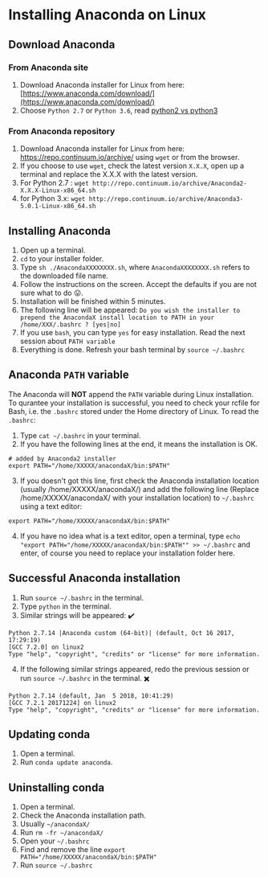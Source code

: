 # Installing Anaconda on Linux

## Download Anaconda

### From Anaconda site
1. Download Anaconda installer for Linux from here: [https://www.anaconda.com/download/](https://www.anaconda.com/download/)
2. Choose ``Python 2.7`` or ``Python 3.6``, read
[python2 vs python3](./python2-vs-python3.md)

### From Anaconda repository
1. Download Anaconda installer for Linux from here: https://repo.continuum.io/archive/ using ``wget``
or from the browser.
2. If you choose to use ``wget``, check the latest version ``X.X.X``, open up a terminal and replace the X.X.X with the latest version.
3. For Python 2.7 :
``wget http://repo.continuum.io/archive/Anaconda2-X.X.X-Linux-x86_64.sh``
4. for Python 3.x:
``wget http://repo.continuum.io/archive/Anaconda3-5.0.1-Linux-x86_64.sh``

## Installing Anaconda
1. Open up a terminal.
2. ``cd`` to your installer folder.
3. Type ``sh ./AnacondaXXXXXXXX.sh``, where ``AnacondaXXXXXXXX.sh`` refers to the downloaded file name.
4. Follow the instructions on the screen. Accept the
defaults if you are not sure what to do :stuck_out_tongue:.
5. Installation will be finished within 5 minutes.
6. The following line will be appeared:
``Do you wish the installer to prepend the AnacondaX install location to PATH in your /home/XXX/.bashrc ? [yes|no]``
7. If you use ``bash``, you can type ``yes`` for easy installation. Read the next session about ``PATH variable``
8. Everything is done. Refresh your bash terminal by ``source ~/.bashrc`` 

## Anaconda ``PATH`` variable
The Anaconda will **NOT** append the ``PATH`` variable during Linux installation. To qurantee your installation is successful, you need to check your rcfile for Bash, i.e. the ``.bashrc`` stored under the Home directory of Linux. To read the ``.bashrc``:
1. Type ``cat ~/.bashrc`` in your terminal.
2. If you have the following lines at the end, it means the installation is OK.
```
# added by Anaconda2 installer
export PATH="/home/XXXXX/anacondaX/bin:$PATH"
```
3. If you doesn't got this line, first check the Anaconda installation location (usually /home/XXXXX/anacondaX/) and add the following line (Replace /home/XXXXX/anacondaX/ with your installation location) to ``~/.bashrc`` using a text editor:
```
export PATH="/home/XXXXX/anacondaX/bin:$PATH"
```
4. If you have no idea what is a text editor, open a terminal,
type ``echo "export PATH="/home/XXXXX/anacondaX/bin:$PATH"" >> ~/.bashrc`` and enter, of course you need to replace your installation folder here.

## Successful Anaconda installation
1. Run ``source ~/.bashrc`` in the terminal.
2. Type ``python`` in the terminal.
3. Similar strings will be appeared: :heavy_check_mark:
```
Python 2.7.14 |Anaconda custom (64-bit)| (default, Oct 16 2017, 17:29:19) 
[GCC 7.2.0] on linux2
Type "help", "copyright", "credits" or "license" for more information. 
```
4. If the following similar strings appeared, redo the previous session or run ``source ~/.bashrc`` in the terminal. :heavy_multiplication_x:
```
Python 2.7.14 (default, Jan  5 2018, 10:41:29) 
[GCC 7.2.1 20171224] on linux2
Type "help", "copyright", "credits" or "license" for more information.
```

## Updating conda

1. Open a terminal.
2. Run ``conda update anaconda``.

## Uninstalling conda

1. Open a terminal.
2. Check the Anaconda installation path.
3. Usually ``~/anacondaX/``
4. Run ``rm -fr ~/anacondaX/``
5. Open your ``~/.bashrc``
6. Find and remove the line ``export PATH="/home/XXXXX/anacondaX/bin:$PATH"``
7. Run ``source ~/.bashrc``